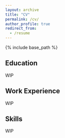 ```yaml
---
layout: archive
title: "CV"
permalink: /cv/
author_profile: true
redirect_from:
  - /resume
---
```


{% include base_path %}

## Education
WIP

## Work Experience
WIP
  
## Skills
WIP
  
